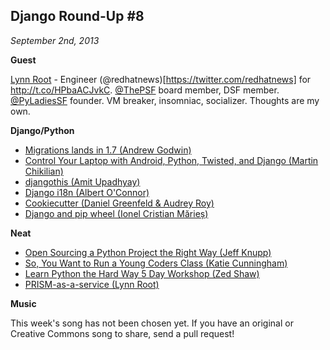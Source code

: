 ## Django Round-Up #8

*September 2nd, 2013*

**Guest**

[Lynn Root](https://twitter.com/roguelynn) - Engineer (@redhatnews)[https://twitter.com/redhatnews] for http://t.co/HPbaACJvkC. [@ThePSF](https://twitter.com/ThePSF) board member, DSF member. [@PyLadiesSF](https://twitter.com/PyLadiesSF) founder. VM breaker, insomniac, socializer. Thoughts are my own.

**Django/Python**

* [Migrations lands in 1.7 (Andrew Godwin)](https://github.com/django/django/commit/9aa358cedd1ad93c0f4c20700db7016651dc0598)
* [Control Your Laptop with Android, Python, Twisted, and Django (Martin Chikilian)](http://www.toptal.com/android/control-your-laptop-with-android-python-twisted-and-django)
* [djangothis (Amit Upadhyay)](https://github.com/amitu/djangothis)
* [Django i18n (Albert O'Connor)](http://albertoconnor.ca/blog/2013/Aug/19/django-i18n)
* [Cookiecutter (Daniel Greenfeld & Audrey Roy)](http://pydanny.com/cookie-project-templates-made-easy.html)
* [Django and pip wheel (Ionel Cristian Mărieș)](http://blog.ionelmc.ro/2013/08/26/django-pip-wheel/)

**Neat**

* [Open Sourcing a Python Project the Right Way (Jeff Knupp)](http://www.jeffknupp.com/blog/2013/08/16/open-sourcing-a-python-project-the-right-way/)
* [So, You Want to Run a Young Coders Class (Katie Cunningham)](http://programming.oreilly.com/2013/08/so-you-want-to-run-a-young-coders-class.html)
* [Learn Python the Hard Way 5 Day Workshop (Zed Shaw)](https://www.wepay.com/events/learn-python-the-hard-way-5-day-workshop)
* [PRISM-as-a-service (Lynn Root)](http://www.roguelynn.com/prism/)

**Music**

This week's song has not been chosen yet. If you have an original or Creative Commons song to share, send a pull request!
